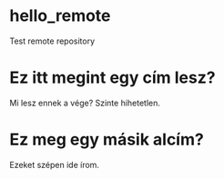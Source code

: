 # hello_remote
Test remote repository

# Ez itt megint egy cím lesz?
Mi lesz ennek a vége?
Szinte hihetetlen.

  # Ez meg egy másik alcím?
  Ezeket szépen ide írom.
